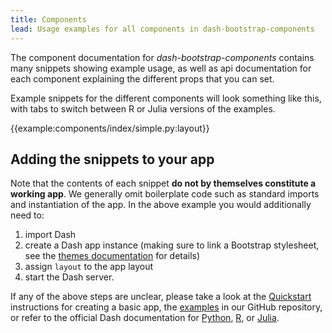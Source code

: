 ```yaml
---
title: Components
lead: Usage examples for all components in dash-bootstrap-components
---
```


The component documentation for _dash-bootstrap-components_ contains many snippets showing example usage, as well as api documentation for each component explaining the different props that you can set.

Example snippets for the different components will look something like this, with tabs to switch between R or Julia versions of the examples.

{{example:components/index/simple.py:layout}}

## Adding the snippets to your app

Note that the contents of each snippet **do not by themselves constitute a working app**. We generally omit boilerplate code such as standard imports and instantiation of the app. In the above example you would additionally need to:

1. import Dash
2. create a Dash app instance (making sure to link a Bootstrap stylesheet, see the [themes documentation](/docs/themes/) for details)
3. assign `layout` to the app layout
4. start the Dash server.

If any of the above steps are unclear, please take a look at the [Quickstart](/docs/quickstart/) instructions for creating a basic app, the [examples](https://github.com/facultyai/dash-bootstrap-components/tree/main/examples) in our GitHub repository, or refer to the official Dash documentation for [Python](https://dash.plotly.com/), [R](https://dashr.plotly.com/), or [Julia](https://dash-julia.plotly.com/).
